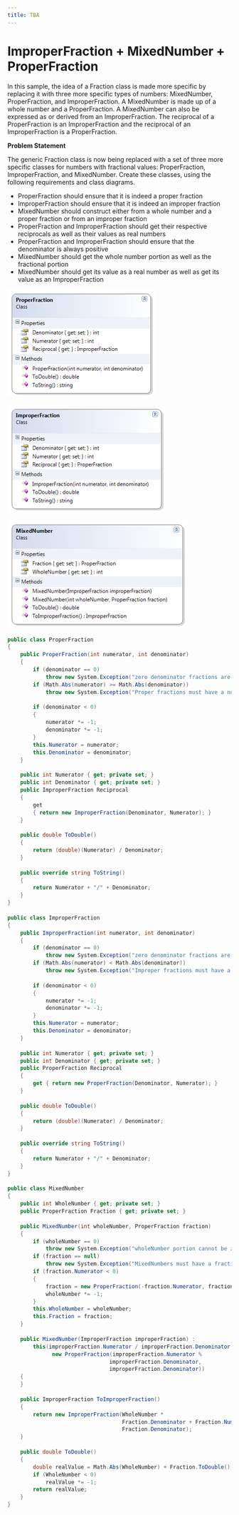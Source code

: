 ```yaml
---
title: TBA
---
```

# ImproperFraction + MixedNumber + ProperFraction

In this sample, the idea of a Fraction class is made more specific by replacing it with three more specific types of numbers: MixedNumber, ProperFraction, and ImproperFraction. A MixedNumber is made up of a whole number and a ProperFraction. A MixedNumber can also be expressed as or derived from an ImproperFraction. The reciprocal of a ProperFraction is an ImproperFraction and the reciprocal of an ImproperFraction is a ProperFraction.

**Problem Statement**

The generic Fraction class is now being replaced with a set of three more specific classes for numbers with fractional values: ProperFraction, ImproperFraction, and MixedNumber. Create these classes, using the following requirements and class diagrams.

  * ProperFraction should ensure that it is indeed a proper fraction
  * ImproperFraction should ensure that it is indeed an improper fraction
  * MixedNumber should construct either from a whole number and a proper fraction or from an improper fraction
  * ProperFraction and ImproperFraction should get their respective reciprocals as well as their values as real numbers
  * ProperFraction and ImproperFraction should ensure that the denominator is always positive
  * MixedNumber should get the whole number portion as well as the fractional portion
  * MixedNumber should get its value as a real number as well as get its value as an ImproperFraction

![](I-ProperFraction.png)

![](I-ImproperFraction.png)

![](I-MixedNumber.png)

```csharp
public class ProperFraction
{
    public ProperFraction(int numerator, int denominator)
    {
        if (denominator == 0)
            throw new System.Exception("zero denominator fractions are undefined");
        if (Math.Abs(numerator) >= Math.Abs(denominator))
            throw new System.Exception("Proper fractions must have a numerator that is less than the denominator");

        if (denominator < 0)
        {
            numerator *= -1;
            denominator *= -1;
        }
        this.Numerator = numerator;
        this.Denominator = denominator;
    }

    public int Numerator { get; private set; }
    public int Denominator { get; private set; }
    public ImproperFraction Reciprocal
    {
        get
        { return new ImproperFraction(Denominator, Numerator); }
    }

    public double ToDouble()
    {
        return (double)(Numerator) / Denominator;
    }

    public override string ToString()
    {
        return Numerator + "/" + Denominator;
    }
}

public class ImproperFraction
{
    public ImproperFraction(int numerator, int denominator)
    {
        if (denominator == 0)
            throw new System.Exception("zero denominator fractions are undefined");
        if (Math.Abs(numerator) < Math.Abs(denominator))
            throw new System.Exception("Improper fractions must have a numerator that is greater than or equal to the denominator");

        if (denominator < 0)
        {
            numerator *= -1;
            denominator *= -1;
        }
        this.Numerator = numerator;
        this.Denominator = denominator;
    }

    public int Numerator { get; private set; }
    public int Denominator { get; private set; }
    public ProperFraction Reciprocal
    {
        get { return new ProperFraction(Denominator, Numerator); }
    }

    public double ToDouble()
    {
        return (double)(Numerator) / Denominator;
    }

    public override string ToString()
    {
        return Numerator + "/" + Denominator;
    }
}

public class MixedNumber
{
    public int WholeNumber { get; private set; }
    public ProperFraction Fraction { get; private set; }

    public MixedNumber(int wholeNumber, ProperFraction fraction)
    {
        if (wholeNumber == 0)
            throw new System.Exception("wholeNumber portion cannot be zero for a Mixed Number");
        if (fraction == null)
            throw new System.Exception("MixedNumbers must have a fractional portion");
        if (fraction.Numerator < 0)
        {
            fraction = new ProperFraction(-fraction.Numerator, fraction.Denominator);
            wholeNumber *= -1;
        }
        this.WholeNumber = wholeNumber;
        this.Fraction = fraction;
    }

    public MixedNumber(ImproperFraction improperFraction) :
        this(improperFraction.Numerator / improperFraction.Denominator,
              new ProperFraction(improperFraction.Numerator %
                                improperFraction.Denominator,
                                improperFraction.Denominator))
    {
    }

    public ImproperFraction ToImproperFraction()
    {
        return new ImproperFraction(WholeNumber * 
                                    Fraction.Denominator + Fraction.Numerator,
                                    Fraction.Denominator);
    }

    public double ToDouble()
    {
        double realValue = Math.Abs(WholeNumber) + Fraction.ToDouble();
        if (WholeNumber < 0)
            realValue *= -1;
        return realValue;
    }
}
```
